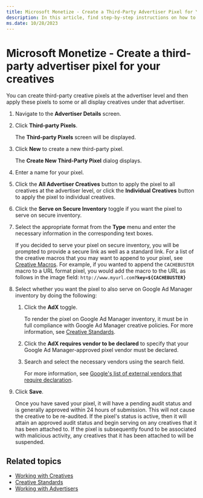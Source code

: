 ```yaml
---
title: Microsoft Monetize - Create a Third-Party Advertiser Pixel for Your Creatives
description: In this article, find step-by-step instructions on how to create and set up third-party creative pixels at the advertiser level for display creatives under that advertiser. 
ms.date: 10/28/2023
---
```


# Microsoft Monetize - Create a third-party advertiser pixel for your creatives

You can create third-party creative pixels at the advertiser level and then apply these pixels to some or all display creatives under that advertiser.

1. Navigate to the **Advertiser Details** screen.

1. Click **Third-party Pixels**.

    The **Third-party Pixels** screen will be displayed.

1. Click **New** to create a new third-party pixel.

    The **Create New Third-Party Pixel** dialog displays.

1. Enter a name for your pixel.

1. Click the **All Advertiser Creatives** button to apply the pixel to all creatives at the advertiser level, or click the **Individual Creatives** button to apply the pixel to individual creatives.

1. Click the **Serve on Secure Inventory** toggle if you want the pixel to serve on secure inventory.

1. Select the appropriate format from the **Type** menu and enter the necessary information in the corresponding text boxes.

    If you decided to serve your pixel on secure inventory, you will be prompted to provide a secure link as well as a standard link. For a list of the creative macros that you may want to append to your pixel, see [Creative Macros](creative-macros.md). For example, if you wanted to append the `CACHEBUSTER` macro to a URL format pixel, you would add the macro to the URL as follows in the image field: `http://www.myurl.com`**`?key=${CACHEBUSTER}`**

1. Select whether you want the pixel to also serve on Google Ad Manager inventory by doing the following:
    1. Click the **AdX** toggle.

        To render the pixel on Google Ad Manager inventory, it must be in full compliance with Google Ad Manager creative policies. For
        more information, see [Creative Standards](creative-standards.md).

    1. Click the **AdX requires vendor to be declared** to specify that your Google Ad Manager-approved pixel vendor must be declared.
    1. Search and select the necessary vendors using the search field.

        For more information, see [Google's list of external vendors that require declaration](https://developers.google.com/third-party-ads/adx-vendors?visit_id=638394332858482751-2365684177&rd=1).

1. Click **Save**.

    Once you have saved your pixel, it will have a pending audit status and is generally approved within 24 hours of submission. This will not cause the creative to be re-audited. If the pixel's status is active, then it will attain an approved audit status and begin serving on any creatives that it has been attached to. If the pixel is subsequently found to be associated with malicious activity, any creatives that it has been attached to will be suspended.

## Related topics

- [Working with Creatives](working-with-creatives.md)
- [Creative Standards](creative-standards.md)
- [Working with Advertisers](working-with-advertisers.md)
